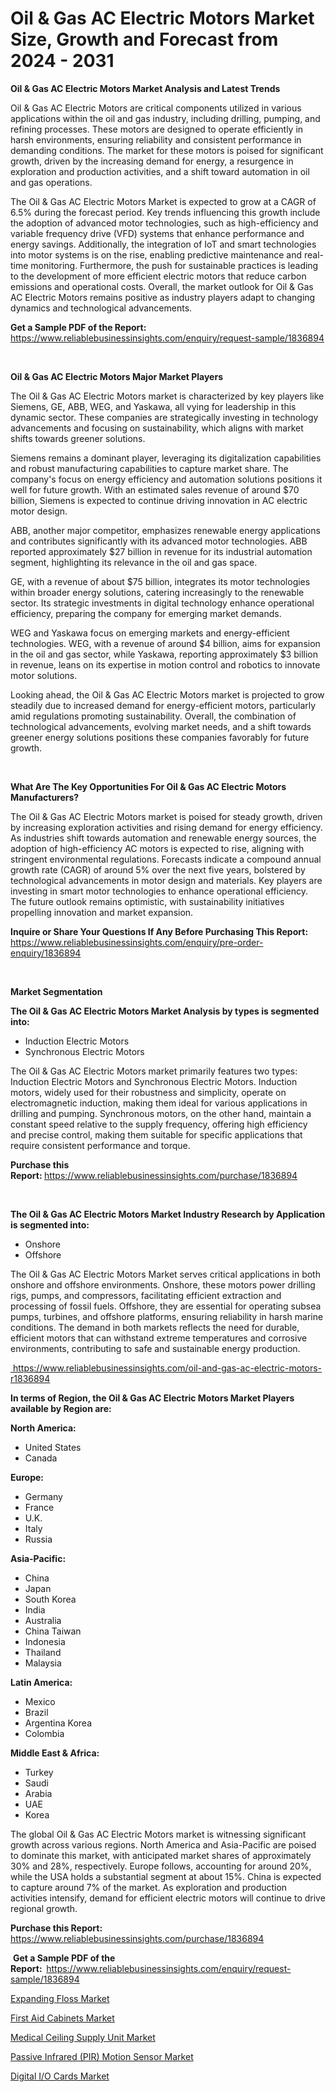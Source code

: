 <p><h1>Oil & Gas AC Electric Motors Market Size, Growth and Forecast from 2024 - 2031</h1></p><p><strong>Oil & Gas AC Electric Motors Market Analysis and Latest Trends</strong></p>
<p><p>Oil & Gas AC Electric Motors are critical components utilized in various applications within the oil and gas industry, including drilling, pumping, and refining processes. These motors are designed to operate efficiently in harsh environments, ensuring reliability and consistent performance in demanding conditions. The market for these motors is poised for significant growth, driven by the increasing demand for energy, a resurgence in exploration and production activities, and a shift toward automation in oil and gas operations.</p><p>The Oil & Gas AC Electric Motors Market is expected to grow at a CAGR of 6.5% during the forecast period. Key trends influencing this growth include the adoption of advanced motor technologies, such as high-efficiency and variable frequency drive (VFD) systems that enhance performance and energy savings. Additionally, the integration of IoT and smart technologies into motor systems is on the rise, enabling predictive maintenance and real-time monitoring. Furthermore, the push for sustainable practices is leading to the development of more efficient electric motors that reduce carbon emissions and operational costs. Overall, the market outlook for Oil & Gas AC Electric Motors remains positive as industry players adapt to changing dynamics and technological advancements.</p></p>
<p><strong>Get a Sample PDF of the Report:&nbsp;</strong> <a href="https://www.reliablebusinessinsights.com/enquiry/request-sample/1836894?utm_campaign=75&utm_medium=2&utm_source=Github&utm_content=ia&utm_term=05112024&utm_id=oil-gas-ac-electric-motors">https://www.reliablebusinessinsights.com/enquiry/request-sample/1836894</a></p>
<p>&nbsp;</p>
<p><strong>Oil & Gas AC Electric Motors Major Market Players</strong></p>
<p><p>The Oil & Gas AC Electric Motors market is characterized by key players like Siemens, GE, ABB, WEG, and Yaskawa, all vying for leadership in this dynamic sector. These companies are strategically investing in technology advancements and focusing on sustainability, which aligns with market shifts towards greener solutions.</p><p>Siemens remains a dominant player, leveraging its digitalization capabilities and robust manufacturing capabilities to capture market share. The company's focus on energy efficiency and automation solutions positions it well for future growth. With an estimated sales revenue of around $70 billion, Siemens is expected to continue driving innovation in AC electric motor design.</p><p>ABB, another major competitor, emphasizes renewable energy applications and contributes significantly with its advanced motor technologies. ABB reported approximately $27 billion in revenue for its industrial automation segment, highlighting its relevance in the oil and gas space.</p><p>GE, with a revenue of about $75 billion, integrates its motor technologies within broader energy solutions, catering increasingly to the renewable sector. Its strategic investments in digital technology enhance operational efficiency, preparing the company for emerging market demands.</p><p>WEG and Yaskawa focus on emerging markets and energy-efficient technologies. WEG, with a revenue of around $4 billion, aims for expansion in the oil and gas sector, while Yaskawa, reporting approximately $3 billion in revenue, leans on its expertise in motion control and robotics to innovate motor solutions.</p><p>Looking ahead, the Oil & Gas AC Electric Motors market is projected to grow steadily due to increased demand for energy-efficient motors, particularly amid regulations promoting sustainability. Overall, the combination of technological advancements, evolving market needs, and a shift towards greener energy solutions positions these companies favorably for future growth.</p></p>
<p>&nbsp;</p>
<p><strong>What Are The Key Opportunities For Oil & Gas AC Electric Motors Manufacturers?</strong></p>
<p><p>The Oil & Gas AC Electric Motors market is poised for steady growth, driven by increasing exploration activities and rising demand for energy efficiency. As industries shift towards automation and renewable energy sources, the adoption of high-efficiency AC motors is expected to rise, aligning with stringent environmental regulations. Forecasts indicate a compound annual growth rate (CAGR) of around 5% over the next five years, bolstered by technological advancements in motor design and materials. Key players are investing in smart motor technologies to enhance operational efficiency. The future outlook remains optimistic, with sustainability initiatives propelling innovation and market expansion.</p></p>
<p><strong>Inquire or Share Your Questions If Any Before Purchasing This Report:</strong> <a href="https://www.reliablebusinessinsights.com/enquiry/pre-order-enquiry/1836894?utm_campaign=75&utm_medium=2&utm_source=Github&utm_content=ia&utm_term=05112024&utm_id=oil-gas-ac-electric-motors">https://www.reliablebusinessinsights.com/enquiry/pre-order-enquiry/1836894</a></p>
<p>&nbsp;</p>
<p><strong>Market Segmentation</strong></p>
<p><strong>The Oil & Gas AC Electric Motors Market Analysis by types is segmented into:</strong></p>
<p><ul><li>Induction Electric Motors</li><li>Synchronous Electric Motors</li></ul></p>
<p><p>The Oil & Gas AC Electric Motors market primarily features two types: Induction Electric Motors and Synchronous Electric Motors. Induction motors, widely used for their robustness and simplicity, operate on electromagnetic induction, making them ideal for various applications in drilling and pumping. Synchronous motors, on the other hand, maintain a constant speed relative to the supply frequency, offering high efficiency and precise control, making them suitable for specific applications that require consistent performance and torque.</p></p>
<p><strong>Purchase this Report:&nbsp;</strong><a href="https://www.reliablebusinessinsights.com/purchase/1836894?utm_campaign=75&utm_medium=2&utm_source=Github&utm_content=ia&utm_term=05112024&utm_id=oil-gas-ac-electric-motors">https://www.reliablebusinessinsights.com/purchase/1836894</a></p>
<p>&nbsp;</p>
<p><strong>The Oil & Gas AC Electric Motors Market Industry Research by Application is segmented into:</strong></p>
<p><ul><li>Onshore</li><li>Offshore</li></ul></p>
<p><p>The Oil & Gas AC Electric Motors Market serves critical applications in both onshore and offshore environments. Onshore, these motors power drilling rigs, pumps, and compressors, facilitating efficient extraction and processing of fossil fuels. Offshore, they are essential for operating subsea pumps, turbines, and offshore platforms, ensuring reliability in harsh marine conditions. The demand in both markets reflects the need for durable, efficient motors that can withstand extreme temperatures and corrosive environments, contributing to safe and sustainable energy production.</p></p>
<p><a href="https://www.reliablebusinessinsights.com/oil-and-gas-ac-electric-motors-r1836894?utm_campaign=75&utm_medium=2&utm_source=Github&utm_content=ia&utm_term=05112024&utm_id=oil-gas-ac-electric-motors">&nbsp;https://www.reliablebusinessinsights.com/oil-and-gas-ac-electric-motors-r1836894</a></p>
<p><strong>In terms of Region, the Oil & Gas AC Electric Motors Market Players available by Region are:</strong></p>
<p>
    <p> <strong> North America: </strong>
        <ul>
            <li>United States</li>
            <li>Canada</li>
        </ul>
        </p> 
    <p> <strong> Europe: </strong>
        <ul>
            <li>Germany</li>
            <li>France</li>
            <li>U.K.</li>
            <li>Italy</li>
            <li>Russia</li>
        </ul>
        </p> 
    <p> <strong> Asia-Pacific: </strong>
        <ul>
            <li>China</li>
            <li>Japan</li>
            <li>South Korea</li>
            <li>India</li>
            <li>Australia</li>
            <li>China Taiwan</li>
            <li>Indonesia</li>
            <li>Thailand</li>
            <li>Malaysia</li>
        </ul>
        </p> 
    <p> <strong> Latin America: </strong>
        <ul>
            <li>Mexico</li>
            <li>Brazil</li>
            <li>Argentina Korea</li>
            <li>Colombia</li>
        </ul>
        </p> 
    <p> <strong> Middle East & Africa: </strong>
        <ul>
            <li>Turkey</li>
            <li>Saudi</li>
            <li>Arabia</li>
            <li>UAE</li>
            <li>Korea</li>
        </ul>
    </p>
    </p>
<p><p>The global Oil & Gas AC Electric Motors market is witnessing significant growth across various regions. North America and Asia-Pacific are poised to dominate this market, with anticipated market shares of approximately 30% and 28%, respectively. Europe follows, accounting for around 20%, while the USA holds a substantial segment at about 15%. China is expected to capture around 7% of the market. As exploration and production activities intensify, demand for efficient electric motors will continue to drive regional growth.</p></p>
<p><strong>Purchase this Report: </strong><a href="https://www.reliablebusinessinsights.com/purchase/1836894?utm_campaign=75&utm_medium=2&utm_source=Github&utm_content=ia&utm_term=05112024&utm_id=oil-gas-ac-electric-motors">https://www.reliablebusinessinsights.com/purchase/1836894</a></p>
<p>&nbsp;<strong>Get a Sample PDF of the Report:&nbsp;&nbsp;</strong><a href="https://www.reliablebusinessinsights.com/enquiry/request-sample/1836894?utm_campaign=75&utm_medium=2&utm_source=Github&utm_content=ia&utm_term=05112024&utm_id=oil-gas-ac-electric-motors">https://www.reliablebusinessinsights.com/enquiry/request-sample/1836894</a></p>
<p><strong></strong></p>
<p><p><a href="https://issuu.com/reportprime-2/docs/expanding-floss-market-size-2030.pp_9d5eec5f8443b7?utm_campaign=75&utm_medium=2&utm_source=Github&utm_content=ia&utm_term=05112024&utm_id=oil-gas-ac-electric-motors">Expanding Floss Market</a></p><p><a href="https://issuu.com/reportprime-2/docs/first-aid-cabinets-market-size-2030_ed6c97b5e4f27f?utm_campaign=75&utm_medium=2&utm_source=Github&utm_content=ia&utm_term=05112024&utm_id=oil-gas-ac-electric-motors">First Aid Cabinets Market</a></p><p><a href="https://issuu.com/reportprime-2/docs/medical-ceiling-supply-unit-market-_710f348e933b6c?utm_campaign=75&utm_medium=2&utm_source=Github&utm_content=ia&utm_term=05112024&utm_id=oil-gas-ac-electric-motors">Medical Ceiling Supply Unit Market</a></p><p><a href="https://github.com/erskinemm93/Market-Research-Report-List-1/blob/main/passive-infrared-pir-motion-sensor-market.md?utm_campaign=75&utm_medium=2&utm_source=Github&utm_content=ia&utm_term=05112024&utm_id=oil-gas-ac-electric-motors">Passive Infrared (PIR) Motion Sensor Market</a></p><p><a href="https://github.com/pespeyervi/Market-Research-Report-List-1/blob/main/digital-io-cards-market.md?utm_campaign=75&utm_medium=2&utm_source=Github&utm_content=ia&utm_term=05112024&utm_id=oil-gas-ac-electric-motors">Digital I/O Cards Market</a></p></p>